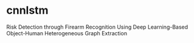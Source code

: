 # cnnlstm
Risk Detection through Firearm Recognition Using Deep Learning-Based Object-Human Heterogeneous Graph Extraction
